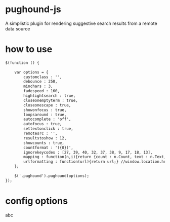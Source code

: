 # pughound-js
A simplistic plugin for rendering suggestive search results from a remote data source

# how to use
```xml
$(function () {
	
	var options = {
		customclass : '',
		debounce : 250, 
		minchars : 3, 
		fadespeed : 160, 
		highlightsearch : true, 
		closeonemptyterm : true, 
		closeonescape : true, 
		showonfocus : true,
		loopsaround : true,
		autocomplete : 'off',
		autofocus : true,
		settextonclick : true,
		remotesrc : '', 
		resultstoshow : 12, 
		showcounts : true,
		countformat : '({0})',
		ignorekeycodes : [27, 39, 40, 32, 37, 38, 9, 17, 18, 13],
		mapping : function(n,i){return {count : n.Count, text : n.Text, url : n.Url}; },
		urlformatting : function(url){return url;} //window.location.href.split('?')[0] + '?' + item.url;
	};
	
	$('.pughound').pughound(options);
});
```
# config options
abc

